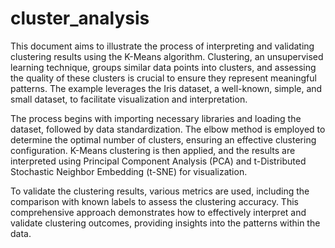 # cluster_analysis

This document aims to illustrate the process of interpreting and validating clustering results using the K-Means algorithm. Clustering, an unsupervised learning technique, groups similar data points into clusters, and assessing the quality of these clusters is crucial to ensure they represent meaningful patterns. The example leverages the Iris dataset, a well-known, simple, and small dataset, to facilitate visualization and interpretation.

The process begins with importing necessary libraries and loading the dataset, followed by data standardization. The elbow method is employed to determine the optimal number of clusters, ensuring an effective clustering configuration. K-Means clustering is then applied, and the results are interpreted using Principal Component Analysis (PCA) and t-Distributed Stochastic Neighbor Embedding (t-SNE) for visualization.

To validate the clustering results, various metrics are used, including the comparison with known labels to assess the clustering accuracy. This comprehensive approach demonstrates how to effectively interpret and validate clustering outcomes, providing insights into the patterns within the data.
